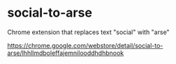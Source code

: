 # social-to-arse
Chrome extension that replaces text "social" with "arse"

https://chrome.google.com/webstore/detail/social-to-arse/lhhllmdboleffajemnilooddhdhbnook

